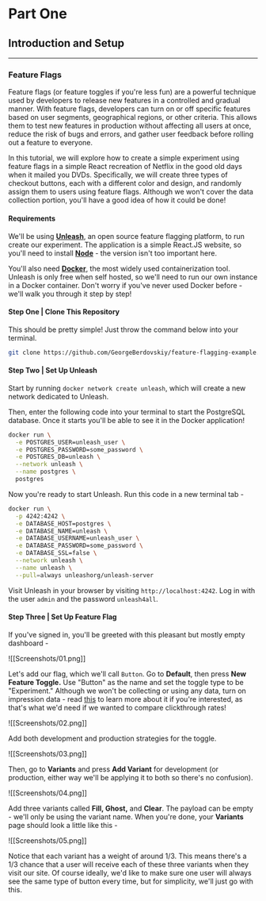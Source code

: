 # Part One
## Introduction and Setup
---
### Feature Flags
Feature flags (or feature toggles if you're less fun) are a powerful technique used by developers to release new features in a controlled and gradual manner. With feature flags, developers can turn on or off specific features based on user segments, geographical regions, or other criteria. This allows them to test new features in production without affecting all users at once, reduce the risk of bugs and errors, and gather user feedback before rolling out a feature to everyone.

In this tutorial, we will explore how to create a simple experiment using feature flags in a simple React recreation of Netflix in the good old days when it mailed you DVDs. Specifically, we will create three types of checkout buttons, each with a different color and design, and randomly assign them to users using feature flags. Although we won't cover the data collection portion, you'll have a good idea of how it could be done!

#### Requirements
We'll be using **[Unleash](https://www.getunleash.io/)**, an open source feature flagging platform, to run create our experiment. The application is a simple React.JS website, so you'll need to install **[Node](https://nodejs.org/en)** - the version isn't too important here.

You'll also need **[Docker](https://www.docker.com/)**, the most widely used containerization tool. Unleash is only free when self hosted, so we'll need to run our own instance in a Docker container. Don't worry if you've never used Docker before - we'll walk you through it step by step!

#### Step One | Clone This Repository
This should be pretty simple! Just throw the command below into your terminal.

```sh
git clone https://github.com/GeorgeBerdovskiy/feature-flagging-example.git
```

#### Step Two | Set Up Unleash
Start by running `docker network create unleash`, which will create a new network dedicated to Unleash.

Then, enter the following code into your terminal to start the PostgreSQL database. Once it starts you'll be able to see it in the Docker application!

```sh
docker run \
  -e POSTGRES_USER=unleash_user \
  -e POSTGRES_PASSWORD=some_password \
  -e POSTGRES_DB=unleash \
  --network unleash \
  --name postgres \
  postgres
```

Now you're ready to start Unleash. Run this code in a new terminal tab -

```sh
docker run \
  -p 4242:4242 \
  -e DATABASE_HOST=postgres \
  -e DATABASE_NAME=unleash \
  -e DATABASE_USERNAME=unleash_user \
  -e DATABASE_PASSWORD=some_password \
  -e DATABASE_SSL=false \
  --network unleash \
  --name unleash \
  --pull=always unleashorg/unleash-server
```

Visit Unleash in your browser by visiting `http://localhost:4242`. Log in with the user `admin` and the password `unleash4all`.

#### Step Three | Set Up Feature Flag
If you've signed in, you'll be greeted with this pleasant but mostly empty dashboard -

![[Screenshots/01.png]]

Let's add our flag, which we'll call `Button`. Go to **Default**, then press **New Feature Toggle.** Use "Button" as the name and set the toggle type to be "Experiment." Although we won't be collecting or using any data, turn on impression data - read [this](https://docs.getunleash.io/reference/impression-data) to learn more about it if you're interested, as that's what we'd need if we wanted to compare clickthrough rates!

![[Screenshots/02.png]]

Add both development and production strategies for the toggle.

![[Screenshots/03.png]]

Then, go to **Variants** and press **Add Variant** for development (or production, either way we'll be applying it to both so there's no confusion).

![[Screenshots/04.png]]

Add three variants called **Fill, Ghost,** and **Clear**. The payload can be empty - we'll only be using the variant name. When you're done, your **Variants** page should look a little like this -

![[Screenshots/05.png]]

Notice that each variant has a weight of around 1/3. This means there's a 1/3 chance that a user will receive each of these three variants when they visit our site. Of course ideally, we'd like to make sure one user will always see the same type of button every time, but for simplicity, we'll just go with this.
